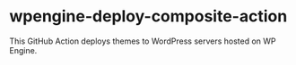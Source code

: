 # wpengine-deploy-composite-action

This GitHub Action deploys themes to WordPress servers hosted on WP Engine.
